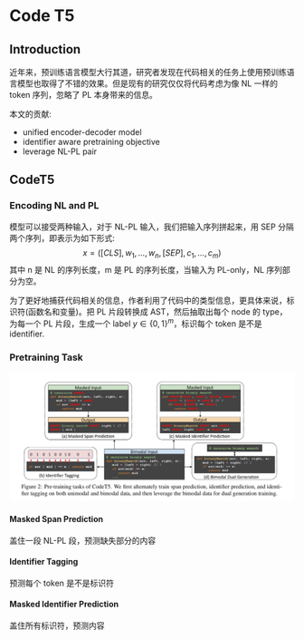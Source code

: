 # Code T5

## Introduction

近年来，预训练语言模型大行其道，研究者发现在代码相关的任务上使用预训练语言模型也取得了不错的效果。但是现有的研究仅仅将代码考虑为像 NL 一样的 token 序列，忽略了 PL 本身带来的信息。

本文的贡献:

- unified encoder-decoder model
- identifier aware pretraining objective
- leverage NL-PL pair

## CodeT5

### Encoding NL and PL

模型可以接受两种输入，对于 NL-PL 输入，我们把输入序列拼起来，用 SEP 分隔两个序列，即表示为如下形式:
$$
x = ([CLS], w_1, ..., w_n, [SEP], c_1, ..., c_m)
$$
其中 n 是 NL 的序列长度，m 是 PL 的序列长度，当输入为 PL-only，NL 序列部分为空。

为了更好地捕获代码相关的信息，作者利用了代码中的类型信息，更具体来说，标识符(函数名和变量)。把 PL 片段转换成 AST，然后抽取出每个 node 的 type，为每一个 PL 片段，生成一个 label $y \in \lbrace 0, 1\rbrace ^m$，标识每个 token 是不是 identifier.

### Pretraining Task

![](./imgs/codeT5pretraintasks.png)

#### Masked Span Prediction

盖住一段 NL-PL 段，预测缺失部分的内容

#### Identifier Tagging

预测每个 token 是不是标识符

#### Masked Identifier Prediction

盖住所有标识符，预测内容

